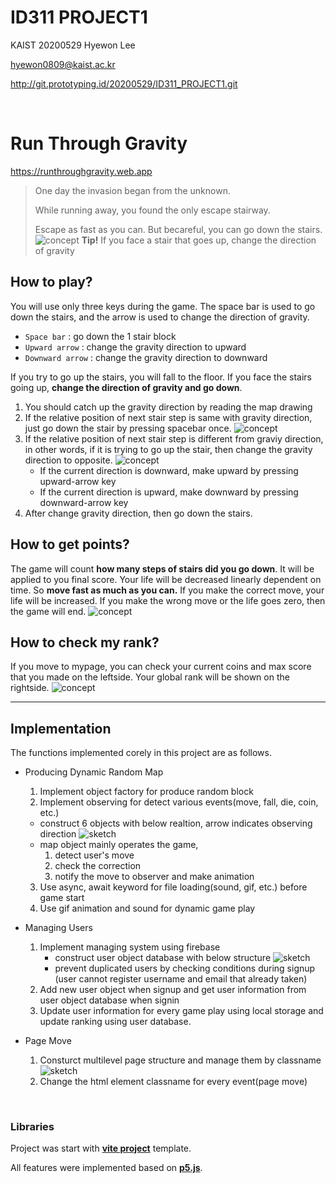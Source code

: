 # **ID311 PROJECT1**

KAIST 20200529 Hyewon Lee

hyewon0809@kaist.ac.kr

http://git.prototyping.id/20200529/ID311_PROJECT1.git


<br>

# **Run Through Gravity**
https://runthroughgravity.web.app

>One day the invasion began from the unknown.
>
>While running away, you found the only escape stairway.
>
>Escape as fast as you can.
>But becareful, you can go down the stairs.
>![concept](etc/Readme1.png)
>**Tip!** If you face a stair that goes up, change the direction of gravity
>


## **How to play?**
You will use only three keys during the game. The space bar is used to go down the stairs, and the arrow is used to change the direction of gravity.
- `Space bar`
    : go down the 1 stair block
- `Upward arrow`
    : change the gravity direction to upward
- `Downward arrow`
    : change the gravity direction to downward

If you try to go up the stairs, you will fall to the floor. If you face the stairs going up, **change the direction of gravity and go down**.

1. You should catch up the gravity direction by reading the map drawing
2. If the relative position of next stair step is same with gravity direction, just go down the stair by pressing spacebar once.
![concept](etc/Readme2.png)
3. If the relative position of next stair step is different from graviy direction, in other words, if it is trying to go up the stair, then change the gravity direction to opposite.
![concept](etc/Readme3.png)
    - If the current direction is downward, make upward by pressing upward-arrow key
    - If the current direction is upward, make downward by pressing downward-arrow key
4. After change gravity direction, then go down the stairs.


## **How to get points?**
The game will count **how many steps of stairs did you go down**. It will be applied to you final score.
Your life will be decreased linearly dependent on time. So **move fast as much as you can.** If you make the correct move, your life will be increased.
If you make the wrong move or the life goes zero, then the game will end.
![concept](etc/Readme5.png)

## **How to check my rank?**
If you move to mypage, you can check your current coins and max score that you made on the leftside.
Your global rank will be shown on the rightside.
![concept](etc/Readme4.png)

***


## **Implementation**
The functions implemented corely in this project are as follows.
- Producing Dynamic Random Map
    1. Implement object factory for produce random block
    2. Implement observing for detect various events(move, fall, die, coin, etc.)
    - construct 6 objects with below realtion, arrow indicates observing direction 
    ![sketch](etc/Readme8.png)
    - map object mainly operates the game, 
        1. detect user's move
        2. check the correction
        3. notify the move to observer and make animation
    3. Use async, await keyword for file loading(sound, gif, etc.) before game start
    4. Use gif animation and sound for dynamic game play
    
- Managing Users
    1. Implement managing system using firebase
        - construct user object database with below structure
        ![sketch](etc/Readme6.png)
        - prevent duplicated users by checking conditions during signup (user cannot register username and email that already taken)
    2. Add new user object when signup and get user information from user object database when signin
    3. Update user information for every game play using local storage and update ranking using user database.
    
- Page Move
    1. Consturct multilevel page structure and manage them by classname
    ![sketch](etc/Readme7.png)
    2. Change the html element classname for every event(page move)


<br>

### **Libraries**
Project was start with **[vite project](https://vitejs.dev/guide/#trying-vite-online)** template. 

All features were implemented based on **[p5.js](https://p5js.org)**. 

